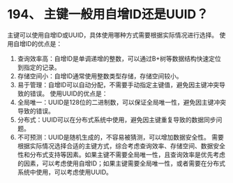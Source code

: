 # 194、 主键一般用自增ID还是UUID？

主键可以使用自增ID或UUID，具体使用哪种方式需要根据实际情况进行选择。 使用自增ID的优点是：

1. 查询效率高：自增ID是单调递增的整数，可以通过B+树等数据结构快速定位到指定的记录。
2. 存储空间小：自增ID通常使用整数类型存储，存储空间较小。
3. 易于管理：自增ID可以自动分配，不需要手动指定主键值，避免因主键冲突导致的错误。 使用UUID的优点是：
4. 全局唯一：UUID是128位的二进制数，可以保证全局唯一性，避免因主键冲突导致的错误。
5. 分布式：UUID可以在分布式系统中使用，避免因主键重复导致的数据同步问题。
6. 不可预测：UUID是随机生成的，不容易被猜测，可以增加数据安全性。 需要根据实际情况选择合适的主键方式，综合考虑查询效率、存储空间、数据安全性和分布式支持等因素。如果主键不需要全局唯一性，且查询效率是优先考虑的因素，可以考虑使用自增ID；如果主键需要全局唯一性，或者需要在分布式系统中使用，可以考虑使用UUID。

